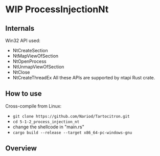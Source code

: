 # WIP ProcessInjectionNt

## Internals
Win32 API used:
* NtCreateSection
* NtMapViewOfSection
* NtOpenProcess
* NtUnmapViewOfSection
* NtClose
* NtCreateThreadEx
All these APIs are supported by ntapi Rust crate.


## How to use
Cross-compile from Linux: 
- `git clone https://github.com/Nariod/Tartocitron.git`
- `cd 5-1-2_process_injection_nt`
- change the shellcode in "main.rs"
- `cargo build --release --target x86_64-pc-windows-gnu`


## Overview
